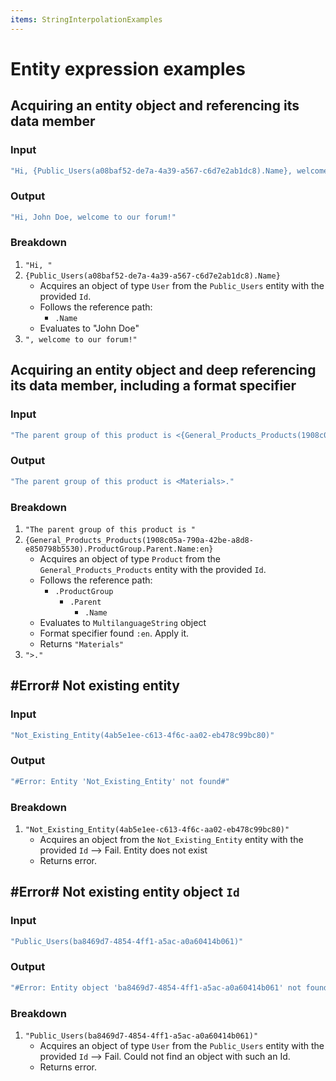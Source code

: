 ```yaml
---
items: StringInterpolationExamples
---
```


# Entity expression examples

## Acquiring an entity object and referencing its data member

### Input
```cs
"Hi, {Public_Users(a08baf52-de7a-4a39-a567-c6d7e2ab1dc8).Name}, welcome to our forum!"
```
### Output
```cs
"Hi, John Doe, welcome to our forum!"
```

### Breakdown
1. `"Hi, "`
2. `{Public_Users(a08baf52-de7a-4a39-a567-c6d7e2ab1dc8).Name}`
    * Acquires an object of type `User` from the `Public_Users` entity with the provided `Id`.
    * Follows the reference path:
        * `.Name`
    * Evaluates to "John Doe"
3. `", welcome to our forum!"`

## Acquiring an entity object and deep referencing its data member, including a format specifier

### Input
```cs
"The parent group of this product is <{General_Products_Products(1908c05a-790a-42be-a8d8-e850798b5530).ProductGroup.Parent.Name:en}>."
```
### Output
```cs
"The parent group of this product is <Materials>."
```

### Breakdown
1. `"The parent group of this product is "`
2. `{General_Products_Products(1908c05a-790a-42be-a8d8-e850798b5530).ProductGroup.Parent.Name:en}`
    * Acquires an object of type `Product` from the `General_Products_Products` entity with the provided `Id`.
    * Follows the reference path:
        * `.ProductGroup`
            * `.Parent`
                * `.Name`
    * Evaluates to `MultilanguageString` object
    * Format specifier found `:en`. Apply it.
    * Returns  `"Materials"`
3. `">."`

## #Error# Not existing entity

### Input
```cs
"Not_Existing_Entity(4ab5e1ee-c613-4f6c-aa02-eb478c99bc80)"
```

### Output
```cs
"#Error: Entity 'Not_Existing_Entity' not found#"
```

### Breakdown
1. `"Not_Existing_Entity(4ab5e1ee-c613-4f6c-aa02-eb478c99bc80)"`
    * Acquires an object from the `Not_Existing_Entity` entity with the provided `Id` --> Fail. Entity does not exist
    * Returns error.

## #Error# Not existing entity object `Id`

### Input
```cs
"Public_Users(ba8469d7-4854-4ff1-a5ac-a0a60414b061)"
```

### Output
```cs
"#Error: Entity object 'ba8469d7-4854-4ff1-a5ac-a0a60414b061' not found#"
```

### Breakdown
1. `"Public_Users(ba8469d7-4854-4ff1-a5ac-a0a60414b061)"`
    * Acquires an object of type `User` from the `Public_Users` entity with the provided `Id` --> Fail. Could not find an object with such an Id.
    * Returns error.    